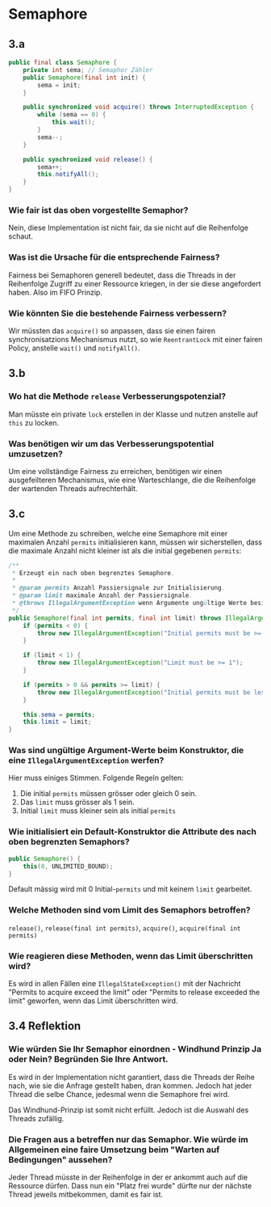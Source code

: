 # Semaphore

## 3.a

```Java
public final class Semaphore {
    private int sema; // Semaphor Zähler
    public Semaphore(final int init) {
        sema = init;
    }

    public synchronized void acquire() throws InterruptedException {
        while (sema == 0) {
            this.wait();
        }
        sema--;
    }

    public synchronized void release() {
        sema++;
        this.notifyAll();
    }
}
```

### Wie fair ist das oben vorgestellte Semaphor?

Nein, diese Implementation ist nicht fair, da sie nicht auf die Reihenfolge schaut.

### Was ist die Ursache für die entsprechende Fairness?

Fairness bei Semaphoren generell bedeutet, dass die Threads in der Reihenfolge Zugriff zu einer Ressource kriegen, in der sie diese angefordert haben. Also im FIFO Prinzip.

### Wie könnten Sie die bestehende Fairness verbessern?

Wir müssten das `acquire()` so anpassen, dass sie einen fairen synchronisatzions Mechanismus nutzt, so wie `ReentrantLock` mit einer fairen Policy, anstelle `wait()` und `notifyAll()`.

## 3.b

### Wo hat die Methode `release` Verbesserungspotenzial?

Man müsste ein private `lock` erstellen in der Klasse und nutzen anstelle auf `this` zu locken.

### Was benötigen wir um das Verbesserungspotential umzusetzen?

Um eine vollständige Fairness zu erreichen, benötigen wir einen ausgefeilteren Mechanismus, wie eine Warteschlange, die die Reihenfolge der wartenden Threads aufrechterhält.

## 3.c

Um eine Methode zu schreiben, welche eine Semaphore mit einer maximalen Anzahl `permits` initialisieren kann, müssen wir sicherstellen, dass die maximale Anzahl nicht kleiner ist als die initial gegebenen `permits`:

```Java
/**
 * Erzeugt ein nach oben begrenztes Semaphore.
 *
 * @param permits Anzahl Passiersignale zur Initialisierung.
 * @param limit maximale Anzahl der Passiersignale.
 * @throws IllegalArgumentException wenn Argumente ungültige Werte besitzen.
 */
public Semaphore(final int permits, final int limit) throws IllegalArgumentException {
    if (permits < 0) {
        throw new IllegalArgumentException("Initial permits must be >= 0");
    }

    if (limit < 1) {
        throw new IllegalArgumentException("Limit must be >= 1");
    }

    if (permits > 0 && permits >= limit) {
        throw new IllegalArgumentException("Initial permits must be less than limit");
    }

    this.sema = permits;
    this.limit = limit;
}
```

### Was sind ungültige Argument-Werte beim Konstruktor, die eine `IllegalArgumentException` werfen?

Hier muss einiges Stimmen. Folgende Regeln gelten:

1. Die initial `permits` müssen grösser oder gleich 0 sein.
2. Das `limit` muss grösser als 1 sein.
3. Initial `limit` muss kleiner sein als initial `permits`

### Wie initialisiert ein Default-Konstruktor die Attribute des nach oben begrenzten Semaphors?

```Java
public Semaphore() {
    this(0, UNLIMITED_BOUND);
}
```

Default mässig wird mit 0 Initial-`permits` und mit keinem `limit` gearbeitet.

### Welche Methoden sind vom Limit des Semaphors betroffen?

`release()`, `release(final int permits)`, `acquire()`, `acquire(final int permits)`

### Wie reagieren diese Methoden, wenn das Limit überschritten wird?

Es wird in allen Fällen eine `IllegalStateException()` mit der Nachricht "Permits to acquire exceed the limit" oder "Permits to release exceeded the limit" geworfen, wenn das Limit überschritten wird.

## 3.4 Reflektion

### Wie würden Sie Ihr Semaphor einordnen - Windhund Prinzip Ja oder Nein? Begründen Sie Ihre Antwort.

Es wird in der Implementation nicht garantiert, dass die Threads der Reihe nach, wie sie die Anfrage gestellt haben, dran kommen. Jedoch hat jeder Thread die selbe Chance, jedesmal wenn die Semaphore frei wird.

Das Windhund-Prinzip ist somit nicht erfüllt. Jedoch ist die Auswahl des Threads zufällig.

### Die Fragen aus a betreffen nur das Semaphor. Wie würde im Allgemeinen eine faire Umsetzung beim "Warten auf Bedingungen" aussehen?

Jeder Thread müsste in der Reihenfolge in der er ankommt auch auf die Ressource dürfen. Dass nun ein "Platz frei wurde" dürfte nur der nächste Thread jeweils mitbekommen, damit es fair ist.

